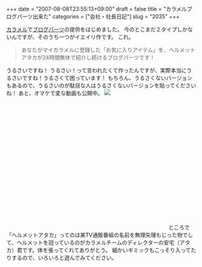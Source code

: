+++
date = "2007-08-08T23:55:13+09:00"
draft = false
title = "カラメルブログパーツ出来た"
categories = ["会社・社長日記"]
slug = "2035"
+++

<a href="http://calamel.jp" target="_blank">カラメル</a>で<a href="http://user.calamel.jp/docs/widget" target="_blank">ブログパーツ</a>の提供をはじめました。
今のとこまだ２タイプしかないんですが、そのうち一つがイエイリ作です。
これ。
<script type="text/javascript" src="http://user.calamel.jp/api/widget/helmet_pop.js" charset="EUC-JP"></script>
<blockquote>あなたがマイカラメルに登録した「お気に入りアイテム」を、ヘルメットアタカが24時間無休で紹介し続けるブログパーツです！</blockquote>
うるさいですね！
うるさい！って言われたくて作ったんですが、実際本当にうるさいですね！うるさくて困っています！
もちろん、うるさくないバージョンもあるので、うるさいのが駄目な人はうるさくないバージョンを貼ってくださいね！
あと、オマケで変な動画も公開中。
<img src="http://user.calamel.jp/img/widget/dancing_tit.gif">
<object width="425" height="350"><param name="movie" value="http://www.youtube.com/v/_PskWq3ROig"></param><param name="wmode" value="transparent"></param><embed src="http://www.youtube.com/v/_PskWq3ROig" type="application/x-shockwave-flash" wmode="transparent" width="425" height="350"></embed></object>
ところで「ヘルメットアタカ」ってのは某TV通販番組の名前を無理矢理もじった物でして、ヘルメットを冠っているのがカラメルチームのディレクターの安宅（アタカ）君です。体を張ってくれてありがとう。
細かいギミックもこっそり入ってたりするので、いろいろと遊んでみてください。
<div style="display:none;">cticker</div>
